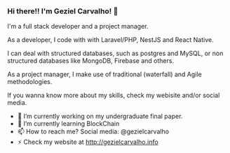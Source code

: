 ### Hi there!! I'm Geziel Carvalho! 👋

I'm a full stack developer and a project manager.

As a developer, I code with with Laravel/PHP, NestJS and React Native.

I can deal with structured databases, such as postgres and MySQL, or non structured databases like MongoDB, Firebase and others.

As a project manager, I make use of traditional (waterfall) and Agile methodologies.

If you wanna know more about my skills, check my webisite and/or social media.

- 🔭 I’m currently working on my undergraduate final paper.
- 🌱 I’m currently learning BlockChain
- 📫 How to reach me? Social media: @gezielcarvalho
- ⚡ Check my website at http://gezielcarvalho.info

<!--
**gezielcarvalho/gezielcarvalho** is a ✨ _special_ ✨ repository because its `README.md` (this file) appears on your GitHub profile.

Here are some ideas to get you started:

- 🔭 I’m currently working on ...
- 🌱 I’m currently learning ...
- 👯 I’m looking to collaborate on ...
- 🤔 I’m looking for help with ...
- 💬 Ask me about ...
- 📫 How to reach me: ...
- 😄 Pronouns: ...
- ⚡ Fun fact: ...
-->
